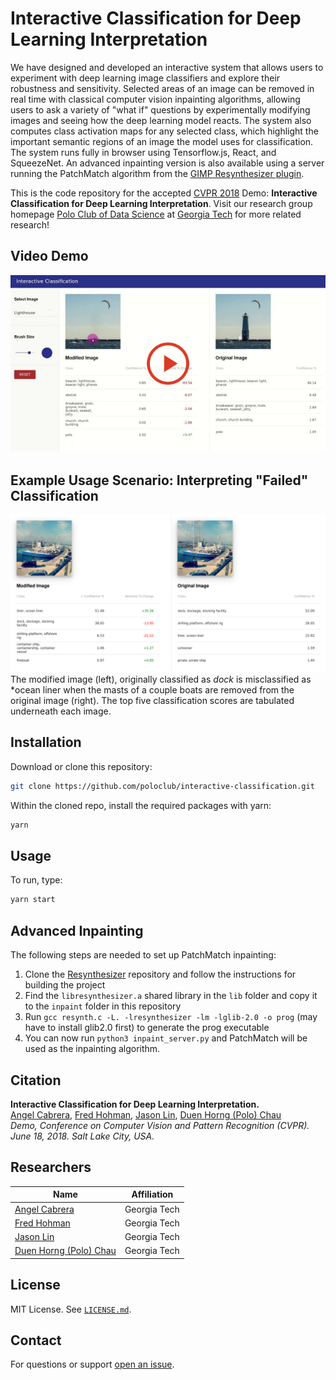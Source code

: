 # Interactive Classification for Deep Learning Interpretation

We have designed and developed an interactive system that allows users to experiment with deep learning image classifiers and explore their robustness and sensitivity.
Selected areas of an image can be removed in real time with classical computer vision inpainting algorithms, allowing users to ask a variety of "what if" questions by experimentally modifying images and seeing how the deep learning model reacts.
The system also computes class activation maps for any selected class, which highlight the important semantic regions of an image the model uses for classification.
The system runs fully in browser using Tensorflow.js, React, and SqueezeNet.
An advanced inpainting version is also available using a server running the PatchMatch algorithm from the [GIMP Resynthesizer plugin](https://github.com/bootchk/resynthesizer).

This is the code repository for the accepted [CVPR 2018][cvpr18] Demo: **Interactive Classification for Deep Learning Interpretation**.
Visit our research group homepage [Polo Club of Data Science][poloclub] at [Georgia Tech](http://www.gatech.edu) for more related research!


## Video Demo

[![YouTube video demo](readme/interactive-experimentation-youtube-thumbnail.jpg)](https://youtu.be/llub5GcOF6w)


## Example Usage Scenario: Interpreting "Failed" Classification

![Failed classification](readme/failure.png)
The modified image (left), originally classified as *dock* is misclassified as *ocean liner when the masts of a couple boats are removed from the original image (right).
The top five classification scores are tabulated underneath each image.


## Installation

Download or clone this repository:

```bash
git clone https://github.com/poloclub/interactive-classification.git
```

Within the cloned repo, install the required packages with yarn:

```bash
yarn

```

## Usage

To run, type:

```bash
yarn start

```

## Advanced Inpainting

The following steps are needed to set up PatchMatch inpainting:

1. Clone the [Resynthesizer](https://github.com/bootchk/resynthesizer) repository and follow the instructions for building the project
2. Find the `libresynthesizer.a` shared library in the `lib` folder and copy it to the `inpaint` folder in this repository
3. Run `gcc resynth.c -L. -lresynthesizer -lm -lglib-2.0 -o prog` (may have to install glib2.0 first) to generate the prog executable
4. You can now run `python3 inpaint_server.py` and PatchMatch will be used as the inpainting algorithm.


## Citation

**Interactive Classification for Deep Learning Interpretation.**  
[Angel Cabrera][angel], [Fred Hohman][fred], [Jason Lin][jason], [Duen Horng (Polo) Chau][polo]  
*Demo, Conference on Computer Vision and Pattern Recognition (CVPR). June 18, 2018. Salt Lake City, USA.*

<!-- [Read the paper][paper].   -->



## Researchers

|  Name                 | Affiliation                     |
|-----------------------|---------------------------------|
| [Angel Cabrera][angel]           | Georgia Tech |
| [Fred Hohman][fred]    | Georgia Tech |
| [Jason Lin][jason]        | Georgia Tech |
| [Duen Horng (Polo) Chau][polo]             | Georgia Tech |


## License

MIT License. See [`LICENSE.md`](LICENSE.md).


## Contact

For questions or support [open an issue][issues].

<!-- [paper]: "Paper" -->
[video]: https://youtu.be/llub5GcOF6w "Video"
[fred]: http://fredhohman.com "Fred Hohman"
[angel]: http://cabreraalex.com/ "Alex Cabrera"
[jason]: http://jlin.xyz/ "Jason Lin"
[polo]: http://www.cc.gatech.edu/~dchau/ "Polo Chau"
[issues]: https://github.com/poloclub/interactive-classification/issues "Issues"
[cvpr18]: http://cvpr2018.thecvf.com
[poloclub]: https://poloclub.github.io